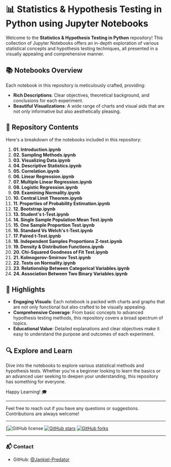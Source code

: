 # 📊 Statistics & Hypothesis Testing in Python using Jupyter Notebooks

Welcome to the **Statistics & Hypothesis Testing in Python** repository! This collection of Jupyter Notebooks offers an in-depth exploration of various statistical concepts and hypothesis testing techniques, all presented in a visually appealing and comprehensive manner.

## 📚 Notebooks Overview

Each notebook in this repository is meticulously crafted, providing:
- **Rich Descriptions**: Clear objectives, theoretical background, and conclusions for each experiment.
- **Beautiful Visualizations**: A wide range of charts and visual aids that are not only informative but also aesthetically pleasing.

## 📁 Repository Contents

Here's a breakdown of the notebooks included in this repository:

1. **01. Introduction.ipynb**
2. **02. Sampling Methods.ipynb**
3. **03. Visualizing Data.ipynb**
4. **04. Descriptive Statistics.ipynb**
5. **05. Correlation.ipynb**
6. **06. Linear Regression.ipynb**
7. **07. Multiple Linear Regression.ipynb**
8. **08. Logistic Regression.ipynb**
9. **09. Examining Normality.ipynb**
10. **10. Central Limit Theorem.ipynb**
11. **11. Properties of Probability Estimation.ipynb**
12. **12. Bootstrap.ipynb**
13. **13. Student's t-Test.ipynb**
14. **14. Single Sample Population Mean Test.ipynb**
15. **15. One Sample Proportion Test.ipynb**
16. **16. Standard Vs Welch's t-Test.ipynb**
17. **17. Paired t-Test.ipynb**
18. **18. Independent Samples Proportions Z-test.ipynb**
19. **19. Density & Distribution Functions.ipynb**
20. **20. Chi-Squared Goodness of Fit Test.ipynb**
21. **21. Kolmogorov-Smirnov Test.ipynb**
22. **22. Tests on Normality.ipynb**
23. **23. Relationship Between Categorical Variables.ipynb**
24. **24. Association Between Two Binary Variables.ipynb**

## 🌟 Highlights

- **Engaging Visuals**: Each notebook is packed with charts and graphs that are not only functional but also crafted to be visually appealing.
- **Comprehensive Coverage**: From basic concepts to advanced hypothesis testing methods, this repository covers a broad spectrum of topics.
- **Educational Value**: Detailed explanations and clear objectives make it easy to understand the purpose and outcomes of each experiment.

## 🔍 Explore and Learn

Dive into the notebooks to explore various statistical methods and hypothesis tests. Whether you're a beginner looking to learn the basics or an advanced user seeking to deepen your understanding, this repository has something for everyone.

Happy Learning! 🎓

---

Feel free to reach out if you have any questions or suggestions. Contributions are always welcome!

---

[![GitHub license]([https://github.com/Jankiel-Predator/statistics-hypothesis-testing-python/blob/main/LICENSE](https://github.com/Jankiel-Predator/Statistics/blob/main/LICENSE))
[![GitHub stars](https://img.shields.io/github/stars/Jankiel-Predator/statistics-hypothesis-testing-python)](https://github.com/Jankiel-Predator/statistics-hypothesis-testing-python/stargazers)
[![GitHub forks](https://img.shields.io/github/forks/Jankiel-Predator/statistics-hypothesis-testing-python)](https://github.com/Jankiel-Predator/statistics-hypothesis-testing-python/network)

---

### 📬 Contact

- GitHub: [@Jankiel-Predator](https://github.com/Jankiel-Predator)
